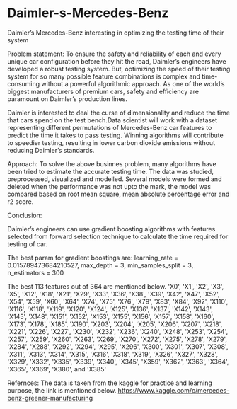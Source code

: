 # Daimler-s-Mercedes-Benz
Daimler’s Mercedes-Benz interesting in optimizing the testing time of their system

Problem statement: To ensure the safety and reliability of each and every unique car configuration before they hit the road, Daimler’s engineers have developed a robust testing system. But, optimizing the speed of their testing system for so many possible feature combinations is complex and time-consuming without a powerful algorithmic approach. As one of the world’s biggest manufacturers of premium cars, safety and efficiency are paramount on Daimler’s production lines.

Daimler is interested to deal the curse of dimensionality and reduce the time that cars spend on the test bench.Data scientist will work with a dataset representing different permutations of Mercedes-Benz car features to predict the time it takes to pass testing. Winning algorithms will contribute to speedier testing, resulting in lower carbon dioxide emissions without reducing Daimler’s standards.



Approach: To solve the above businnes problem, many algorithms have been tried to estimate the accurate testing time. The data was studied, preprocessed, visualized and modelled. Several models were formed and deleted when the performance was not upto the mark, the model was compared based on root mean square, mean absolute percentage error and r2 score. 

Conclusion:

Daimler’s engineers can use gradient boosting algorithms with features selected from forward selection technique to calculate the time required for testing of car. 

The best param for gradient boostings are:
learning_rate = 0.015789473684210527,
max_depth = 3,
min_samples_split = 3,
n_estimators = 300

The best 113 features out of 364 are mentioned below.
 'X0',
 'X1',
 'X2',
 'X3',
 'X5',
 'X12',
 'X18',
 'X21',
 'X29',
 'X33',
 'X36',
 'X38',
 'X39',
 'X42',
 'X47',
 'X52',
 'X54',
 'X59',
 'X60',
 'X64',
 'X74',
 'X75',
 'X76',
 'X79',
 'X83',
 'X84',
 'X92',
 'X110',
 'X116',
 'X118',
 'X119',
 'X120',
 'X124',
 'X125',
 'X136',
 'X137',
 'X142',
 'X143',
 'X145',
 'X148',
 'X151',
 'X152',
 'X153',
 'X155',
 'X156',
 'X157',
 'X158',
 'X160',
 'X173',
 'X178',
 'X185',
 'X190',
 'X203',
 'X204',
 'X205',
 'X206',
 'X207',
 'X218',
 'X221',
 'X226',
 'X227',
 'X230',
 'X232',
 'X236',
 'X240',
 'X248',
 'X253',
 'X254',
 'X257',
 'X259',
 'X260',
 'X263',
 'X269',
 'X270',
 'X272',
 'X275',
 'X278',
 'X279',
 'X284',
 'X288',
 'X292',
 'X294',
 'X295',
 'X296',
 'X300',
 'X301',
 'X307',
 'X308',
 'X311',
 'X313',
 'X314',
 'X315',
 'X316',
 'X318',
 'X319',
 'X326',
 'X327',
 'X328',
 'X329',
 'X332',
 'X335',
 'X339',
 'X340',
 'X345',
 'X359',
 'X362',
 'X363',
 'X364',
 'X365',
 'X369',
 'X380',
 and 'X385'
 
 Refernces: The data is taken from the kaggle for practice and learning purpose, the link is mentioned below.
 https://www.kaggle.com/c/mercedes-benz-greener-manufacturing
 
